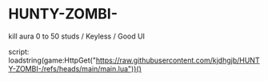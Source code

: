 # HUNTY-ZOMBI-
kill aura 0 to 50 studs /   Keyless /  Good UI

script: loadstring(game:HttpGet("https://raw.githubusercontent.com/kjdhgjb/HUNTY-ZOMBI-/refs/heads/main/main.lua"))()

